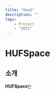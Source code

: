 ```yaml
---
title: "HauS"
description: ""
tags:
    - Project
    - "2021"
---
```


# HUFSpace



## 소개

**HUFSpace**는